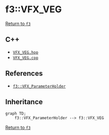 # f3::VFX_VEG

[Return to `f3`](/docs/f3.md)

## C++

- [`VFX_VEG.hpp`](/src/f3/VFX_VEG.hpp)
- [`VFX_VEG.cpp`](/src/f3/VFX_VEG.cpp)

## References

- [`f3::VFX_ParameterHolder`](/docs/f3/VFX_ParameterHolder.md)

## Inheritance

```mermaid
graph TD;
    f3::VFX_ParameterHolder --> f3::VFX_VEG
```

[Return to `f3`](/docs/f3.md)